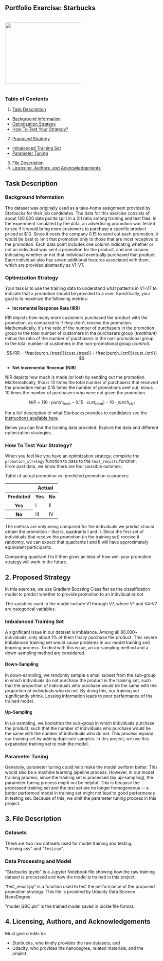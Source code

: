 

## Portfolio Exercise: Starbucks
<br>

<img src="https://opj.ca/wp-content/uploads/2018/02/New-Starbucks-Logo-1200x969.jpg" width="250" height="200">
<br>
<br>
 

### Table of Contents

1. [Task Description](#description)  
- [Background Information](#info)  
- [Optimization Strategy](#optim)  
- [How To Test Your Strategy?](#test)  
2. [Proposed Strategy](#strategy)  
- [Imbalanced Training Set](#imbalance)  
- [Parameter Tuning](#tuning)  
3. [File Description](#files)  
4. [Licensing, Authors, and Acknowledgements](#licensing)  


## Task Description <a name="description"></a>

### Background Information  <a name="info"></a>

The dataset was originally used as a take-home assignment provided by Starbucks for their job candidates. The data for this exercise consists of about 120,000 data points split in a 2:1 ratio among training and test files. In the experiment simulated by the data, an advertising promotion was tested to see if it would bring more customers to purchase a specific product priced at $10. Since it costs the company 0.15 to send out each promotion, it would be best to limit that promotion only to those that are most receptive to the promotion. Each data point includes one column indicating whether or not an individual was sent a promotion for the product, and one column indicating whether or not that individual eventually purchased that product. Each individual also has seven additional features associated with them, which are provided abstractly as V1-V7.

### Optimization Strategy  <a name="optim"></a>

Your task is to use the training data to understand what patterns in V1-V7 to indicate that a promotion should be provided to a user. Specifically, your goal is to maximize the following metrics:

* **Incremental Response Rate (IRR)** 

IRR depicts how many more customers purchased the product with the promotion, as compared to if they didn't receive the promotion. Mathematically, it's the ratio of the number of purchasers in the promotion group to the total number of customers in the purchasers group (_treatment_) minus the ratio of the number of purchasers in the non-promotional group to the total number of customers in the non-promotional group (_control_).

$$ IRR = \frac{purch_{treat}}{cust_{treat}} - \frac{purch_{ctrl}}{cust_{ctrl}} $$


* **Net Incremental Revenue (NIR)**

NIR depicts how much is made (or lost) by sending out the promotion. Mathematically, this is 10 times the total number of purchasers that received the promotion minus 0.15 times the number of promotions sent out, minus 10 times the number of purchasers who were not given the promotion.

$$ NIR = (10\cdot purch_{treat} - 0.15 \cdot cust_{treat}) - 10 \cdot purch_{ctrl}$$

For a full description of what Starbucks provides to candidates see the [instructions available here](https://drive.google.com/open?id=18klca9Sef1Rs6q8DW4l7o349r8B70qXM).

Below you can find the training data provided.  Explore the data and different optimization strategies.

### How To Test Your Strategy? <a name="test"></a>

When you feel like you have an optimization strategy, complete the `promotion_strategy` function to pass to the `test_results` function.  
From past data, we know there are four possible outomes:

Table of actual promotion vs. predicted promotion customers:  

<table>
<tr><th></th><th colspan = '2'>Actual</th></tr>
<tr><th>Predicted</th><th>Yes</th><th>No</th></tr>
<tr><th>Yes</th><td>I</td><td>II</td></tr>
<tr><th>No</th><td>III</td><td>IV</td></tr>
</table>

The metrics are only being compared for the individuals we predict should obtain the promotion – that is, quadrants I and II.  Since the first set of individuals that receive the promotion (in the training set) receive it randomly, we can expect that quadrants I and II will have approximately equivalent participants.  

Comparing quadrant I to II then gives an idea of how well your promotion strategy will work in the future. 



## 2. Proposed Strategy <a name="strategy"></a>

In this exercise, we use Gradient Boosting Classifier as the classification model to predict whether to provide promotion to an individual or not. 

The variables used in the model include V1 through V7, where V1 and V4-V7 are categorical variables.  


### Imbalanced Training Set <a name="imbalance"></a>

A significant issue in our dataset is imbalance. Among all 80,000+ individuals, only about 1% of them finally purchase the product. This severe imbalanced training set would cause problems in our model training and learning process. To deal with this issue, an up-sampling method and a down-sampling method are considered. 


#### Down-Sampling

In down-sampling, we randomly sample a small subset from the sub-group in which individuals do not purchase the product in the training set, such that the proportion of individuals who purchase would be the same with the proportion of individuals who do not. By doing this, our training set significantly shrink. Lossing information leads to poor perfermance of the trained model.


#### Up-Sampling

In up-sampling, we bootstrap the sub-group in which individuals purchase the product, such that the number of individuals who purchase would be the same with the number of individuals who do not. This process expand our training set by adding duplicate samples. In this project, we use this expaneded training set to train the model.


### Parameter Tuning <a name="tuning"></a>

Generally, parameter tuning could help make the model perform better. This would also be a machine learning pipeline process. However, in our model training process, since the training set is processed (by up-sampling), the parameter tuning process might not be helpful. This is because the processed training set and the test set are no longer homogeneous -- a better performed model in training set might not lead to good performance in testing set. Because of this, we omit the parameter tuning process in this project.



## 3. File Description <a name="files"></a>

### Datasets

There are two raw datasets used for model training and testing: "training.csv" and "Test.csv". 

### Data Processing and Model

"Starbucks.ipynb" is a Jupyter Notebook file showing how the raw training dataset is processed and how the model is trained in this project. 

"test_result.py" is a function used to test the performance of the proposed promotion strategy. This file is provided by Udacity Data Science NanoDegree.

"model_GBC.pkl" is the trained model saved in pickle file format.


## 4. Licensing, Authors, and Acknowledgements <a name="licensing"></a>

Must give credits to: 
- Starbucks, who kindly provides the raw datasets, and 
- Udacity, who provides the nanodegree, related materials, and the project



